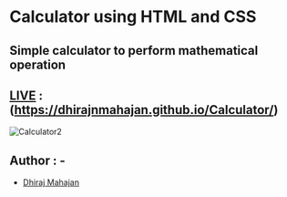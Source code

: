 # Calculator using HTML and CSS
## Simple calculator to perform mathematical operation

## [LIVE](https://dhirajnmahajan.github.io/Calculator/) : (https://dhirajnmahajan.github.io/Calculator/)

![Calculator2](https://user-images.githubusercontent.com/122169637/214276335-f1a4501f-13b4-4366-bb45-1e38bad8c7ba.JPG)


## Author : -

- [Dhiraj Mahajan](https://www.github.com/dhirajnmahajan)
